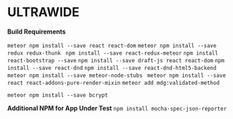# ULTRAWIDE

**Build Requirements**

`meteor npm install --save react react-dom`
`meteor npm install --save redux redux-thunk `
`npm install --save react-redux-meteor`
`npm install react-bootstrap --save`
`npm install --save draft-js react react-dom`
`npm install --save react-dnd`
`npm install --save react-dnd-html5-backend`
`meteor npm install --save meteor-node-stubs `
`meteor npm install --save react react-addons-pure-render-mixin`
`meteor add mdg:validated-method`

`meteor npm install --save bcrypt`

**Additional NPM for App Under Test**
`npm install mocha-spec-json-reporter`

